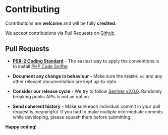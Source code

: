 # Contributing

Contributions are **welcome** and will be fully **credited**.

We accept contributions via Pull Requests on [Github](https://github.com/yajra/laravel-datatables-editor).


## Pull Requests

- **[PSR-2 Coding Standard](https://github.com/php-fig/fig-standards/blob/master/accepted/PSR-2-coding-style-guide.md)** - The easiest way to apply the conventions is to install [PHP Code Sniffer](http://pear.php.net/package/PHP_CodeSniffer).

- **Document any change in behaviour** - Make sure the `README.md` and any other relevant documentation are kept up-to-date.

- **Consider our release cycle** - We try to follow [SemVer v2.0.0](http://semver.org/). Randomly breaking public APIs is not an option.

- **Send coherent history** - Make sure each individual commit in your pull request is meaningful. If you had to make multiple intermediate commits while developing, please squash them before submitting.


**Happy coding**!
